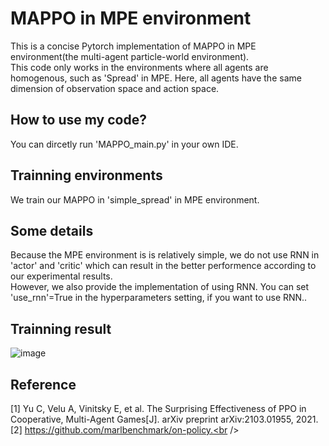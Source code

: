 # MAPPO in MPE environment
This is a concise Pytorch implementation of MAPPO in MPE environment(the multi-agent particle-world environment).<br />
This code only works in the environments where all agents are homogenous, such as 'Spread' in MPE. Here, all agents have the same dimension of observation space and action space.<br />

## How to use my code?
You can dircetly run 'MAPPO_main.py' in your own IDE.<br />

## Trainning environments
We train our MAPPO in 'simple_spread' in MPE environment.<br />

## Some details
Because the MPE environment is is relatively simple, we do not use RNN in 'actor' and 'critic' which can result in the better performence according to our experimental results.<br />
However, we also provide the implementation of using RNN. You can set 'use_rnn'=True in the hyperparameters setting, if you want to use RNN..<br />

## Trainning result
![image](https://github.com/Lizhi-sjtu/MARL-code-pytorch/blob/main/1.MAPPO/training%20result.png)

## Reference
[1] Yu C, Velu A, Vinitsky E, et al. The Surprising Effectiveness of PPO in Cooperative, Multi-Agent Games[J]. arXiv preprint arXiv:2103.01955, 2021.<br />
[2] https://github.com/marlbenchmark/on-policy.<br />
